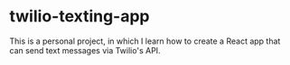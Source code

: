 # twilio-texting-app
This is a personal project, in which I learn how to create a React app that can send text messages via Twilio's API.
